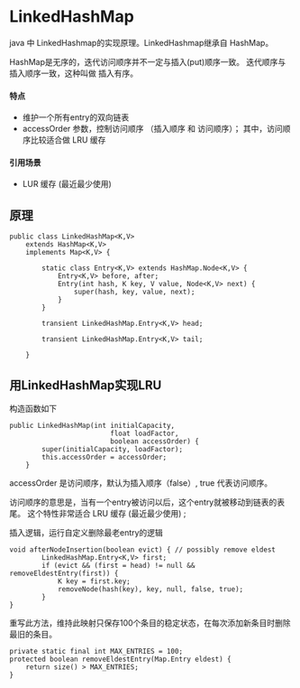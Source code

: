 # LinkedHashMap

java 中 LinkedHashmap的实现原理。LinkedHashmap继承自 HashMap。 

HashMap是无序的，迭代访问顺序并不一定与插入(put)顺序一致。 迭代顺序与插入顺序一致，这种叫做 插入有序。

#### 特点

* 维护一个所有entry的双向链表
* accessOrder 参数，控制访问顺序 （插入顺序 和 访问顺序）； 其中，访问顺序比较适合做 LRU 缓存


#### 引用场景

* LUR 缓存 (最近最少使用)


## 原理


```
public class LinkedHashMap<K,V>
    extends HashMap<K,V>
    implements Map<K,V> {

    	static class Entry<K,V> extends HashMap.Node<K,V> {
        	Entry<K,V> before, after;
        	Entry(int hash, K key, V value, Node<K,V> next) {
            	super(hash, key, value, next);
        	}
    	}	

    	transient LinkedHashMap.Entry<K,V> head;

    	transient LinkedHashMap.Entry<K,V> tail;

    }
```


## 用LinkedHashMap实现LRU


构造函数如下

```
public LinkedHashMap(int initialCapacity,
                         float loadFactor,
                         boolean accessOrder) {
        super(initialCapacity, loadFactor);
        this.accessOrder = accessOrder;
    }
```

accessOrder 是访问顺序，默认为插入顺序（false）, true 代表访问顺序。


访问顺序的意思是，当有一个entry被访问以后，这个entry就被移动到链表的表尾。  这个特性非常适合 LRU 缓存 (最近最少使用) ;

插入逻辑，运行自定义删除最老entry的逻辑

```
void afterNodeInsertion(boolean evict) { // possibly remove eldest
        LinkedHashMap.Entry<K,V> first;
        if (evict && (first = head) != null && removeEldestEntry(first)) {
            K key = first.key;
            removeNode(hash(key), key, null, false, true);
        }
}
```


重写此方法，维持此映射只保存100个条目的稳定状态，在每次添加新条目时删除最旧的条目。

```
private static final int MAX_ENTRIES = 100;  
protected boolean removeEldestEntry(Map.Entry eldest) {  
    return size() > MAX_ENTRIES;  
} 
```








